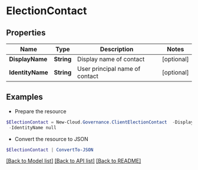 # ElectionContact
## Properties

Name | Type | Description | Notes
------------ | ------------- | ------------- | -------------
**DisplayName** | **String** | Display name of contact | [optional] 
**IdentityName** | **String** | User principal name of contact | [optional] 

## Examples

- Prepare the resource
```powershell
$ElectionContact = New-Cloud.Governance.ClientElectionContact  -DisplayName null `
 -IdentityName null
```

- Convert the resource to JSON
```powershell
$ElectionContact | ConvertTo-JSON
```

[[Back to Model list]](../README.md#documentation-for-models) [[Back to API list]](../README.md#documentation-for-api-endpoints) [[Back to README]](../README.md)

